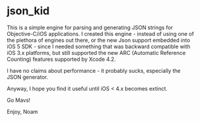 json_kid
========

This is a simple engine for parsing and generating JSON strings for Objective-C/iOS applications.
I created this engine - instead of using one of the plethora of engines out there, or the new Json support embedded into iOS 5 SDK - since I needed something that was backward compatible with iOS 3.x platforms, but still supported the new ARC (Automatic Reference Counting) features supported by Xcode 4.2.

I have no claims about performance - it probably sucks, especially the JSON generator.

Anyway, I hope you find it useful until iOS < 4.x becomes extinct.

Go Mavs!

Enjoy,
Noam